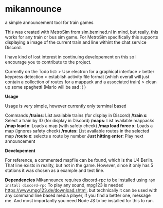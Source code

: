 # mikannounce
a simple announcement tool for train games

This was created with MetroSim from sim.bemined.nl in mind, but really, this works for any train or bus sim game.
For MetroSim specifically this supports displaying a image of the current train and line withint the chat service Discord.


I have kind of lost interest in continuing developement on this so I encourage you to contribute to the project.

Currently on the Todo list:
\> Use electron for a graphical interface
\> better keypress detection
\> establish activity file format (which overall will just contain a collection of routes for a mappack and a associated train)
\> clean up some spaghetti (Mario will be sad :( )

**Usage**

Usage is very simple, however currently only terminal based

Commands
**/trains**: List available trains (for display in Discord)
**/train x**: Select a train by ID (for display in Discord)
**/maps**: List available mappacks
**/map load x**: Loads a map (with safety check)
**/map load force x**: Loads a map (ignores safety check)
**/routes**: List available routes in the selected map
**/route x**: selects a route by number
**Just hitting enter**: Play next announcement

**Developement**

For reference, a commented mapfile can be found, which is the U4 Berlin. That line exists in reality, but not in the game. However, since it only has 5 stations it was chosen as a example and test line.

**Dependencies**
Mikannounce requires discord-rpc to be installed using `npm install discord-rpc`
To play any sound, mpg123 is needed https://www.mpg123.de/download.shtml, but technically it can be used with any command line based media player, if you find a better one, message me.
And most importantly you need Node JS to be installed for this to run.
